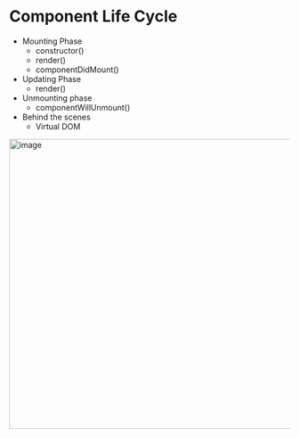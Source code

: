 # Component Life Cycle

- Mounting Phase
  - constructor()
  - render()
  - componentDidMount()
- Updating Phase
  - render()
- Unmounting phase
  - componentWillUnmount()
- Behind the scenes
  - Virtual DOM
<img width="894" height="520" alt="image" src="https://github.com/user-attachments/assets/de267527-de2b-40fc-b6e7-925d7c7c8db4" />
